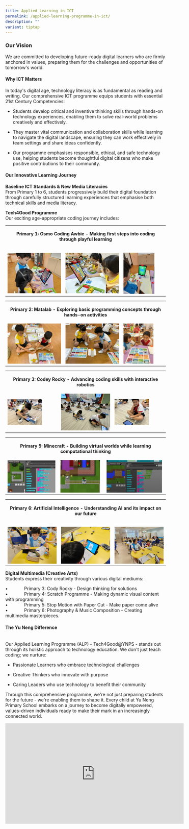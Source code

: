 ```yaml
---
title: Applied Learning in ICT
permalink: /applied-learning-programme-in-ict/
description: ""
variant: tiptap
---
```

<h3><strong>Our Vision</strong></h3>
<p>We are committed to developing future-ready digital learners who are firmly
anchored in values, preparing them for the challenges and opportunities
of tomorrow's world.</p>
<p></p>
<h4><strong>Why ICT Matters</strong></h4>
<p>In today's digital age, technology literacy is as fundamental as reading
and writing. Our comprehensive ICT programme equips students with essential
21st Century Competencies:</p>
<ul data-tight="true" class="tight">
<li>
<p>Students develop critical and inventive thinking skills through hands-on
technology experiences, enabling them to solve real-world problems creatively
and effectively.</p>
</li>
<li>
<p>They master vital communication and collaboration skills while learning
to navigate the digital landscape, ensuring they can work effectively in
team settings and share ideas confidently.</p>
</li>
<li>
<p>Our programme emphasises responsible, ethical, and safe technology use,
helping students become thoughtful digital citizens who make positive contributions
to their community.</p>
</li>
</ul>
<p></p>
<h4><strong>Our Innovative Learning Journey</strong></h4>
<p><strong>Baseline ICT Standards &amp; New Media Literacies</strong>
<br>From Primary 1 to 6, students progressively build their digital foundation
through carefully structured learning experiences that emphasise both technical
skills and media literacy.</p>
<p><strong>Tech4Good Programme</strong>
<br>Our exciting age-appropriate coding journey includes:</p>
<table style="minWidth: 75px">
<colgroup>
<col>
<col>
<col>
</colgroup>
<tbody>
<tr>
<th rowspan="1" colspan="3">
<p>Primary 1: Osmo Coding Awbie - Making first steps into coding through
playful learning</p>
</th>
</tr>
<tr>
<td rowspan="1" colspan="1">
<p></p>
<div class="isomer-image-wrapper">
<img style="width: 100%" height="auto" width="100%" alt="" src="/images/WhatsApp_Image_2024_04_23_at_2_56_01_PM.jpg">
</div>
</td>
<td rowspan="1" colspan="1">
<p></p>
<div class="isomer-image-wrapper">
<img style="width: 100%" height="auto" width="100%" alt="" src="/images/WhatsApp_Image_2024_04_23_at_10_09_24_AM.jpg">
</div>
</td>
<td rowspan="1" colspan="1">
<p></p>
<div class="isomer-image-wrapper">
<img style="width: 77%;" height="auto" width="100%" alt="" src="/images/WhatsApp_Image_2024_04_23_at_2_56_02_PM__1_.jpg">
</div>
</td>
</tr>
</tbody>
</table>
<p></p>
<table style="minWidth: 75px">
<colgroup>
<col>
<col>
<col>
</colgroup>
<tbody>
<tr>
<th rowspan="1" colspan="3">
<p>Primary 2: Matalab - Exploring basic programming concepts through hands-on
activities</p>
</th>
</tr>
<tr>
<td rowspan="1" colspan="1">
<div class="isomer-image-wrapper">
<img style="width: 100%" height="auto" width="100%" alt="" src="/images/WhatsApp_Image_2024_08_14_at_10_12_12_AM__1_.jpg">
</div>
</td>
<td rowspan="1" colspan="1">
<div class="isomer-image-wrapper">
<img style="width: 100%" height="auto" width="100%" alt="" src="/images/WhatsApp_Image_2024_08_14_at_10_12_13_AM__1_.jpg">
</div>
</td>
<td rowspan="1" colspan="1">
<div class="isomer-image-wrapper">
<img style="width: 75%;" height="auto" width="100%" alt="" src="/images/WhatsApp_Image_2024_08_14_at_10_09_31_AM__23_.jpg">
</div>
</td>
</tr>
</tbody>
</table>
<table style="minWidth: 75px">
<colgroup>
<col>
<col>
<col>
</colgroup>
<tbody>
<tr>
<th rowspan="1" colspan="3">
<p>Primary 3: Codey Rocky - Advancing coding skills with interactive robotics</p>
</th>
</tr>
<tr>
<td rowspan="1" colspan="1">
<div class="isomer-image-wrapper">
<img style="width: 70%;" height="auto" width="100%" alt="" src="/images/IMG_7750.jpg">
</div>
</td>
<td rowspan="1" colspan="1">
<div class="isomer-image-wrapper">
<img style="width: 100%" height="auto" width="100%" alt="" src="/images/IMG_7749.jpg">
</div>
</td>
<td rowspan="1" colspan="1">
<div class="isomer-image-wrapper">
<img style="width: 70%;" height="auto" width="100%" alt="" src="/images/IMG_7737.jpg">
</div>
</td>
</tr>
</tbody>
</table>
<table style="minWidth: 75px">
<colgroup>
<col>
<col>
<col>
</colgroup>
<tbody>
<tr>
<th rowspan="1" colspan="3">
<p>Primary 5: Minecraft - Building virtual worlds while learning computational
thinking</p>
</th>
</tr>
<tr>
<td rowspan="1" colspan="1">
<div class="isomer-image-wrapper">
<img style="width: 99%;" height="auto" width="100%" alt="" src="/images/M3.png">
</div>
</td>
<td rowspan="1" colspan="1">
<div class="isomer-image-wrapper">
<img style="width: 95%;" height="auto" width="100%" alt="" src="/images/m2.png">
</div>
</td>
<td rowspan="1" colspan="1">
<div class="isomer-image-wrapper">
<img style="width: 97%;" height="auto" width="100%" alt="" src="/images/m1.png">
</div>
</td>
</tr>
</tbody>
</table>
<table style="minWidth: 75px">
<colgroup>
<col>
<col>
<col>
</colgroup>
<tbody>
<tr>
<th rowspan="1" colspan="3">
<p>Primary 6: Artificial Intelligence - Understanding AI and its impact on
our future</p>
</th>
</tr>
<tr>
<td rowspan="1" colspan="1">
<p></p>
<div class="isomer-image-wrapper">
<img style="width: 100%" height="auto" width="100%" alt="" src="/images/WhatsApp_Image_2025_03_07_at_10_32_19_AM.jpg">
</div>
</td>
<td rowspan="1" colspan="1">
<p></p>
<div class="isomer-image-wrapper">
<img style="width: 100%" height="auto" width="100%" alt="" src="/images/WhatsApp_Image_2025_03_07_at_10_32_18_AM.jpg">
</div>
</td>
<td rowspan="1" colspan="1">
<p></p>
<div class="isomer-image-wrapper">
<img style="width: 100%" height="auto" width="100%" alt="" src="/images/WhatsApp_Image_2025_03_07_at_10_32_18_AM__1_.jpg">
</div>
</td>
</tr>
</tbody>
</table>
<p></p>
<p><strong>Digital Multimedia (Creative Arts)</strong>
<br>Students express their creativity through various digital mediums:</p>
<p>•&nbsp;&nbsp;&nbsp;&nbsp;&nbsp;&nbsp;&nbsp;&nbsp;&nbsp;&nbsp;&nbsp;&nbsp;
Primary 3: Cody Rocky - Design thinking for solutions
<br>•&nbsp;&nbsp;&nbsp;&nbsp;&nbsp;&nbsp;&nbsp;&nbsp;&nbsp;&nbsp;&nbsp;&nbsp;
Primary 4: Scratch Programme - Making dynamic visual content with programming
<br>•&nbsp;&nbsp;&nbsp;&nbsp;&nbsp;&nbsp;&nbsp;&nbsp;&nbsp;&nbsp;&nbsp;&nbsp;
Primary 5: Stop Motion with Paper Cut - Make paper come alive
<br>•&nbsp;&nbsp;&nbsp;&nbsp;&nbsp;&nbsp;&nbsp;&nbsp;&nbsp;&nbsp;&nbsp;&nbsp;
Primary 6: Photography &amp; Music Composition - Creating multimedia masterpieces.</p>
<p></p>
<h4><strong>The Yu Neng Difference</strong></h4>
<p>
<br>Our Applied Learning Programme (ALP) - Tech4Good@YNPS - stands out through
its holistic approach to technology education. We don't just teach coding;
we nurture:</p>
<ul data-tight="true" class="tight">
<li>
<p>Passionate Learners who embrace technological challenges</p>
</li>
<li>
<p>Creative Thinkers who innovate with purpose</p>
</li>
<li>
<p>Caring Leaders who use technology to benefit their community</p>
</li>
</ul>
<p>Through this comprehensive programme, we're not just preparing students
for the future - we're enabling them to shape it. Every child at Yu Neng
Primary School embarks on a journey to become digitally empowered, values-driven
individuals ready to make their mark in an increasingly connected world.</p>
<p></p>
<div class="iframe-wrapper">
<iframe height="315" width="560" allowfullscreen="true" frameborder="0" src="https://www.youtube.com/embed/xc2hRyL7N6I?si=8aSoWgg91HBXZIoY"></iframe>
</div>
<p></p>